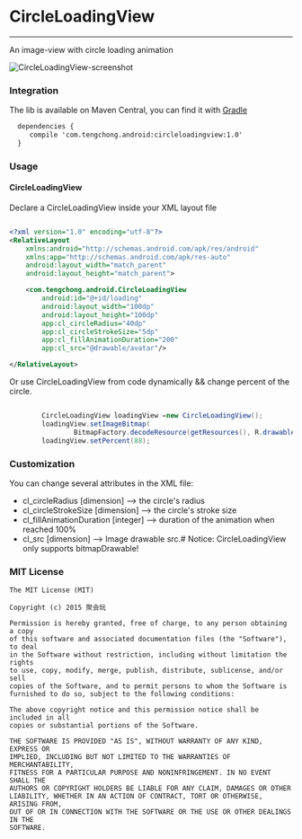 # CircleLoadingView
----------------

An image-view with circle loading animation

![CircleLoadingView-screenshot](https://raw.githubusercontent.com/jhw-dev/CircleLoadingView/master/docs/screenshot.gif)

### Integration

The lib is available on Maven Central, you can find it with [Gradle]()

``` xml
  dependencies {
     compile 'com.tengchong.android:circleloadingview:1.0'
  }

```

### Usage

#### CircleLoadingView

Declare a CircleLoadingView inside your XML layout file

``` xml

<?xml version="1.0" encoding="utf-8"?>
<RelativeLayout
    xmlns:android="http://schemas.android.com/apk/res/android"
    xmlns:app="http://schemas.android.com/apk/res-auto"
    android:layout_width="match_parent"
    android:layout_height="match_parent">

    <com.tengchong.android.CircleLoadingView
        android:id="@+id/loading"
        android:layout_width="100dp"
        android:layout_height="100dp"
        app:cl_circleRadius="40dp"
        app:cl_circleStrokeSize="5dp"
        app:cl_fillAnimationDuration="200"
        app:cl_src="@drawable/avatar"/>

</RelativeLayout>

```

Or use CircleLoadingView from code dynamically && change percent of the circle.

``` java

        CircleLoadingView loadingView =new CircleLoadingView();
        loadingView.setImageBitmap(
                BitmapFactory.decodeResource(getResources(), R.drawable.avatar));
        loadingView.setPercent(88);

```

### Customization

You can change several attributes in the XML file:

* cl_circleRadius [dimension] --> the circle's radius
* cl_circleStrokeSize [dimension] --> the circle's stroke size
* cl_fillAnimationDuration [integer] --> duration of the animation when reached 100%
* cl_src [dimension] --> Image drawable src.# Notice: CircleLoadingView only supports bitmapDrawable!

### MIT License

```
The MIT License (MIT)

Copyright (c) 2015 聚会玩

Permission is hereby granted, free of charge, to any person obtaining a copy
of this software and associated documentation files (the "Software"), to deal
in the Software without restriction, including without limitation the rights
to use, copy, modify, merge, publish, distribute, sublicense, and/or sell
copies of the Software, and to permit persons to whom the Software is
furnished to do so, subject to the following conditions:

The above copyright notice and this permission notice shall be included in all
copies or substantial portions of the Software.

THE SOFTWARE IS PROVIDED "AS IS", WITHOUT WARRANTY OF ANY KIND, EXPRESS OR
IMPLIED, INCLUDING BUT NOT LIMITED TO THE WARRANTIES OF MERCHANTABILITY,
FITNESS FOR A PARTICULAR PURPOSE AND NONINFRINGEMENT. IN NO EVENT SHALL THE
AUTHORS OR COPYRIGHT HOLDERS BE LIABLE FOR ANY CLAIM, DAMAGES OR OTHER
LIABILITY, WHETHER IN AN ACTION OF CONTRACT, TORT OR OTHERWISE, ARISING FROM,
OUT OF OR IN CONNECTION WITH THE SOFTWARE OR THE USE OR OTHER DEALINGS IN THE
SOFTWARE.
```
